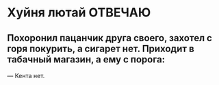 # Хуйня лютай ОТВЕЧАЮ

## Похоронил пацанчик друга своего, захотел с горя покурить, а сигарет нет. Приходит в табачный магазин, а ему с порога:
— Кента нет.
